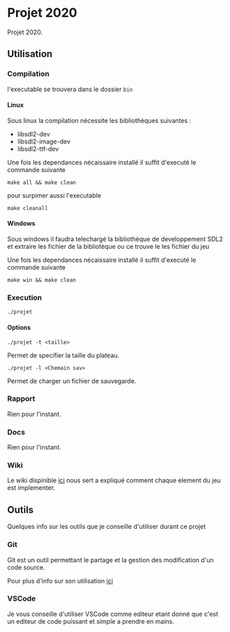 # Projet 2020

Projet 2020.

## Utilisation

### Compilation

l'executable se trouvera dans le dossier `bin`

#### Linux

Sous linux la compilation nécessite les bibliothèques suivantes :

- libsdl2-dev
- libsdl2-image-dev
- libsdl2-ttf-dev

Une fois les dependances nécaissaire installé il suffit d'executé le commande suivante

```shell
make all && make clean
```

pour surpimer aussi l'executable

```shell
make cleanall
```

#### Windows

Sous windows il faudra telechargé la bibliothèque de developpement SDL2 et extraire les fichier de la bibliotèque ou ce trouve le les fichier du jeu

Une fois les dependances nécaissaire installé il suffit d'executé le commande suivante

```shell
make win && make clean
```

### Execution

```shell
./projet
```

#### Options

```shell
./projet -t <taille>
```

Permet de specifier la taille du plateau.

```shell
./projet -l <Chemain sav>
```

Permet de charger un fichier de sauvegarde.

### Rapport

Rien pour l'instant.

### Docs

Rien pour l'instant.

### Wiki

Le wiki dispinible [ici](Docs/Wiki/Wiki.md) nous sert a expliqué comment chaque element du jeu est implementer.

## Outils

Quelques info sur les outils que je conseille d'utiliser durant ce projet

### Git

Git est un outil permettant le partage et la gestion des modification d'un code source.

Pour plus d'info sur son utilisation [ici](Docs/GIT.md)

### VSCode

Je vous conseille d'utiliser VSCode comme editeur etant donné que c'est un editeur de code puissant et simple a prendre en mains.
